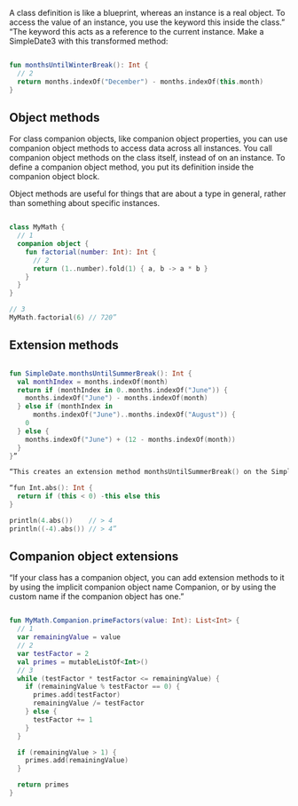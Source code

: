 


A class definition is like a blueprint, whereas an instance is a real object. To access the value of an instance, you use the keyword this inside the class.”
“The keyword this acts as a reference to the current instance. Make a SimpleDate3 with this transformed method:

```kotlin

fun monthsUntilWinterBreak(): Int {
  // 2
  return months.indexOf("December") - months.indexOf(this.month)
}
```

## Object methods

For class companion objects, like companion object properties, you can use companion object methods to access data across all instances. You call companion object methods on the class itself, instead of on an instance. To define a companion object method, you put its definition inside the companion object block.

Object methods are useful for things that are about a type in general, rather than something about specific instances.


```kotlin

class MyMath {
  // 1
  companion object {
    fun factorial(number: Int): Int {
      // 2
      return (1..number).fold(1) { a, b -> a * b }
    }
  }
}

// 3
MyMath.factorial(6) // 720”
```


## Extension methods
```kotlin

fun SimpleDate.monthsUntilSummerBreak(): Int {
  val monthIndex = months.indexOf(month)
  return if (monthIndex in 0..months.indexOf("June")) {
    months.indexOf("June") - months.indexOf(month)
  } else if (monthIndex in
      months.indexOf("June")..months.indexOf("August")) {
    0
  } else {
    months.indexOf("June") + (12 - months.indexOf(month))
  }
}”

“This creates an extension method monthsUntilSummerBreak() on the SimpleDate class.

“fun Int.abs(): Int {
  return if (this < 0) -this else this
}

println(4.abs())    // > 4
println((-4).abs()) // > 4”

```


## Companion object extensions

“If your class has a companion object, you can add extension methods to it by using the implicit companion object name Companion, or by using the custom name if the companion object has one.”

```kotlin

fun MyMath.Companion.primeFactors(value: Int): List<Int> {
  // 1
  var remainingValue = value
  // 2
  var testFactor = 2
  val primes = mutableListOf<Int>()
  // 3
  while (testFactor * testFactor <= remainingValue) {
    if (remainingValue % testFactor == 0) {
      primes.add(testFactor)
      remainingValue /= testFactor
    } else {
      testFactor += 1
    }
  }

  if (remainingValue > 1) {
    primes.add(remainingValue)
  }

  return primes
}
```